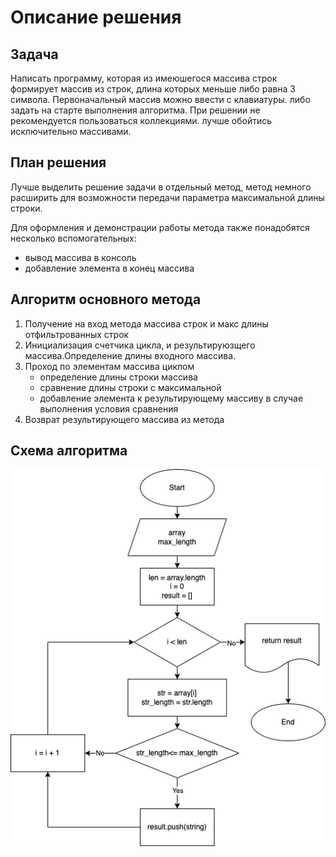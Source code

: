 # Описание решения

## Задача
Написать программу, которая из имеюшегося массива строк формирует массив из строк, длина которых меньше либо равна 3 символа. Первоначальный массив можно ввести с клавиатуры. либо задать на старте выполнения алгоритма. При решении не рекомендуется пользоваться коллекциями. лучше обойтись исключительно массивами.

## План решения
Лучше выделить решение задачи в отдельный метод, метод немного расширить для возможности передачи параметра максимальной длины строки.

Для оформления и демонстрации работы метода также понадобятся несколько вспомогательных:
* вывод массива в консоль
* добавление элемента в конец массива

## Алгоритм основного метода
1. Получение на вход метода массива строк и макс длины отфильтрованных строк
2. Инициализация счетчика цикла, и результируюзщего массива.Определение длины входного массива.
3. Проход по элементам массива циклом
    * определение длины строки массива
    * сравнение длины строки с максимальной
    * добавление элемента к результирующему массиву в случае выполнения условия сравнения
4. Возврат результирующего массива из метода

## Схема алгоритма
![Схема алгоритма](/images/scheme.png)